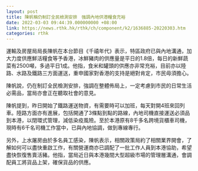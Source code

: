 ```yaml
---
layout: post
title: 陳帆稱仍制訂全民檢測安排　強調內地供港糧食充裕
date: 2022-03-03 09:44:39.000000000 +08:00
link: https://news.rthk.hk/rthk/ch/component/k2/1636885-20220303.htm
categories: rthk
---
```


運輸及房屋局局長陳帆在本台節目《千禧年代》表示，特區政府已與內地溝通，加大力度供應鮮活糧食等予香港，冰鮮豬肉的供應量是平日的1.8倍，每日的新鮮蔬菜有2500噸，多過平日1成。他指，食米和罐頭的供應亦非常充裕，目前亦以陸路、水路及鐵路三方面運送，重申國家對香港的支持是絕對肯定，市民毋須擔心。

陳帆說，仍在制訂全民檢測安排，強調在整體佈局上，一定考慮到市民的日常生活必需品，當局亦會正在聽取社會的意見。

陳帆提到，昨日開始了鐵路運送物資，有需要時可以加班，每天對開4班來回列車。陸路方面亦有進展，包括開通了3條點到點的路線，內地司機直接運送必須品到本港，以閉環式管理，減低染疫風險。至於本港原有8千多名跨境貨櫃車司機，現時有6千名司機工作當中，已與內地協調，做到專線專行。

另外，上水屠房由於多名員工感染，陳帆表示，相關政策局約了相關業界開會，了解如何可以盡快重啟工作，有關營運商亦已調配了一批工作人員到本港協助，希望盡快恢復售賣活豬。他指，當局近日與本港幾間大型超級市場的管理層溝通，會調配員工將貨品上架，確保貨品的供應。
